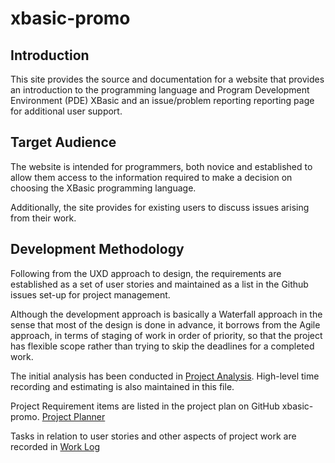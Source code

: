 # xbasic-promo

## Introduction

This site provides the source and documentation for a website that
provides an introduction to the programming language and Program 
Development Environment (PDE) XBasic and an issue/problem reporting
reporting page for additional user support.

## Target Audience

The website is intended for programmers, both novice and established
to allow them access to the information required to make a decision
on choosing the XBasic programming language.

Additionally, the site provides for existing users to discuss issues
arising from their work.

## Development Methodology
Following from the UXD approach to design, the requirements are
established as a set of user stories and maintained as a list
in the Github issues set-up for project management.

Although the development approach is basically a Waterfall approach in the
sense that most of the design is done in advance, 
it borrows from the Agile approach, in terms of staging of work in order of priority, 
so that the project has flexible scope rather than trying to skip the deadlines for a 
completed work. 

The initial analysis has been conducted in [Project Analysis](/doc/project-analysis.txt).
High-level time recording and estimating is also maintained in this file.

Project Requirement items are listed in the project plan on GitHub 
xbasic-promo. [Project Planner](https://github.com/users/RobWar-code/projects/4)

Tasks in relation to user stories and other aspects of project work are recorded in
[Work Log](/doc/work-log.txt)